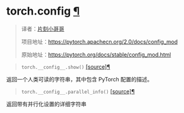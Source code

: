 # torch.__config__ [¶](#module-torch.__config__ "此标题的永久链接")

> 译者：[片刻小哥哥](https://github.com/jiangzhonglian)
>
> 项目地址：<https://pytorch.apachecn.org/2.0/docs/config_mod>
>
> 原始地址：<https://pytorch.org/docs/stable/config_mod.html>


> `torch.__config__.show()` [[source]](_modules/torch/__config__.html#show)[¶](#torch.__config__.show "此定义的永久链接")


 返回一个人类可读的字符串，其中包含 PyTorch 配置的描述。


> `torch.__config__.parallel_info()` [[source]](_modules/torch/__config__.html#parallel_info)[¶](#torch.__config__.parallel_info "此定义的永久链接")


 返回带有并行化设置的详细字符串